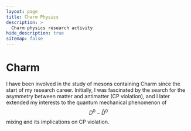 ```yaml
---
layout: page
title: Charm Physics
description: >
  Charm physics research activity
hide_description: true
sitemap: false
---
```


# Charm
I have been involved in the study of mesons containing Charm since the start of my research career.
Initially, I was fascinated by the search for the asymmetry between matter and antimatter (CP violation), 
and I later extended my interests to the quantum mechanical phenomenon of $$ D^0-\bar{D}^0 $$ mixing and its implications on CP violation.